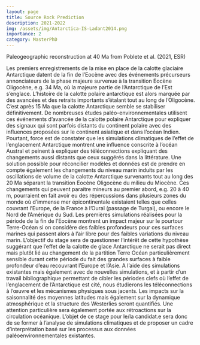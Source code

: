 ```yaml
---
layout: page
title: Source Rock Prediction
description: 2021-2022
img: /assets/img/Antarctica-IS-Ladant2014.png
importance: 2
category: MasterPhD
---
```


<div class="row">
    <div class="col-sm mt-3 mt-md-0">
        <img class="img-fluid rounded z-depth-1" src="{{ '/assets/img/OF_40Ma_AHS_WORLD_Model_MullerTurgaiClose.jpg' | relative_url }}" alt="" title="example image"/>
    </div>
</div>
<div class="caption">
    Paleogeographic reconstruction at 40 Ma from Poblete et al. (2021, ESR)
</div>

Les premiers enregistrements de la mise en place de la calotte glaciaire Antarctique datent de la fin de l’Eocène avec des événements précurseurs annonciateurs de la phase majeure survenue à la transition Eocène Oligocène, e.g. 34 Ma, où la majeure partie de l’Antarctique de l’Est s’englace. L’histoire de la calotte polaire antarctique est alors marquée par des avancées et des retraits importants s’étalant tout au long de l’Oligocène. C’est après 15 Ma que la calotte Antarctique semble se stabiliser définitivement. De nombreuses études paléo-environnementales utilisent ces événements d’avancée de la calotte polaire Antarctique pour expliquer des signaux qui sont parfois distants du continent polaire avec des influences proposées sur le continent asiatique et dans l’océan Indien. Pourtant, force est de constater que les simulations climatiques de l’effet de l’englacement Antarctique montrent une influence conscrite à l’océan Austral et peinent à expliquer des téléconnections expliquant des changements aussi distants que ceux suggérés dans la littérature. Une solution possible pour réconcilier modèles et données est de prendre en compte également les changements du niveau marin induits par les oscillations de volume de la calotte Antarctique survenants tout au long des 20 Ma séparant la transition Eocène Oligocène du milieu du Miocène. Ces changements qui peuvent paraitre mineurs au premier abord, e.g. 20 à 40 m, pourraient en fait avoir eu des répercussions dans plusieurs zones du monde où d’immense mer épicontinentale existaient telles que celles couvrant l’Europe, de la France à l’Oural (passage de Turgai), ou encore le Nord de l’Amérique du Sud. Les premières simulations réalisées pour la période de la fin de l’Eocène montrent un impact majeur sur le pourtour Terre-Océan si on considère des faibles profondeurs pour ces surfaces marines qui passent alors à l’air libre pour des faibles variations du niveau marin. L’objectif du stage sera de questionner l’intérêt de cette hypothèse suggérant que l’effet de la calotte de glace Antarctique ne serait pas direct mais plutôt lié au changement de la partition Terre Océan particulièrement sensible durant cette période du fait des grandes surfaces à faible profondeur d’eau recouvrant l’Europe et l’Asie. A l’aide des simulations existantes mais également avec de nouvelles simulations, et à partir d’un travail bibliographique permettant de cibler les périodes clefs où l’effet de l’englacement de l’Antarctique est cité, nous étudierons les téléconnections à l’œuvre et les mécanismes physiques sous jacents. Les impacts sur la saisonnalité des moyennes latitudes mais également sur la dynamique atmosphérique et la structure des Westerlies seront quantifiés. Une attention particulière sera également portée aux rétroactions sur la circulation océanique. L’objet de ce stage pour le/la candidat.e sera donc de se former à l’analyse de simulations climatiques et de proposer un cadre d’interprétation basé sur les processus aux données paléoenvironnementales existantes.
